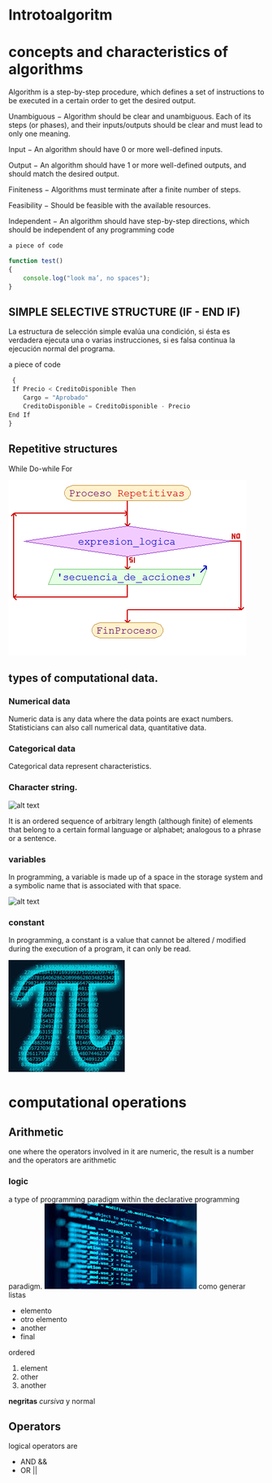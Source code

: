 # Introtoalgoritm
 
# concepts and characteristics of algorithms

 Algorithm is a step-by-step procedure, which defines a set of instructions to be executed in a certain order to get the desired output. 
 
 Unambiguous − Algorithm should be clear and unambiguous. Each of its steps (or phases), and their inputs/outputs should be clear and must lead to only one meaning.

Input − An algorithm should have 0 or more well-defined inputs.

Output − An algorithm should have 1 or more well-defined outputs, and should match the desired output.

Finiteness − Algorithms must terminate after a finite number of steps.

Feasibility − Should be feasible with the available resources.

Independent − An algorithm should have step-by-step directions, which should be independent of any programming code


    a piece of code
```javascript
function test() 
{​​​​​​ 
    console.log("look ma’, no spaces");
}​​​​​​
```
 
## SIMPLE SELECTIVE STRUCTURE (IF - END IF)
 
 La estructura de selección simple evalúa una condición, si ésta es verdadera ejecuta una o varias instrucciones, si es falsa continua la ejecución normal del programa.
 
  a piece of code
```javascript
 {​​​​​​ 
 If Precio < CreditoDisponible Then
    Cargo = "Aprobado" 
    CreditoDisponible = CreditoDisponible - Precio
End If
}​​​​​​
```

## Repetitive structures
While
Do-while
For

![alt text](https://github.com/gume1311/Introtoalgoritm/blob/main/Reptitivas.png)

##  types of computational data.

### Numerical data
Numeric data is any data where the data points are exact numbers. Statisticians can also call numerical data, quantitative data.


### Categorical data
Categorical data represent characteristics.

### Character string.

![alt text](https://github.com/gume1311/Introtoalgoritm/blob/main/aritmeticas.jpg)

It is an ordered sequence of arbitrary length (although finite) of elements that belong to a certain formal language or alphabet; analogous to a phrase or a sentence.

### variables
In programming, a variable is made up of a space in the storage system and a symbolic name that is associated with that space.
 
 ![alt text](https://github.com/gume1311/Introtoalgoritm/blob/main/variable.png)
### constant
In programming, a constant is a value that cannot be altered / modified during the execution of a program, it can only be read.

![alt text](https://github.com/gume1311/Introtoalgoritm/blob/main/constante.jpg)


# computational operations

## Arithmetic

one where the operators involved in it are numeric, the result is a number and the operators are arithmetic

### logic
a type of programming paradigm within the declarative programming paradigm.
![alt text](https://github.com/gume1311/Introtoalgoritm/blob/main/logica.jpg)
como generar listas
* elemento
* otro elemento
* another
* final
 
ordered
1. element 
2. other
3. another
 
**negritas** _cursiva_ y normal
 
## Operators
logical operators are 
* AND  &&
* OR  ||
